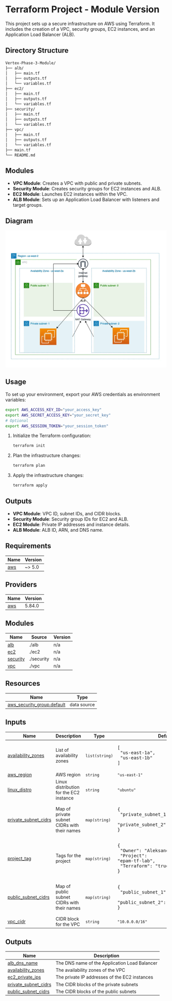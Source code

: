 # Terraform Project - Module Version

This project sets up a secure infrastructure on AWS using Terraform. It includes the creation of a VPC, security groups, EC2 instances, and an Application Load Balancer (ALB).

## Directory Structure

```
Vertex-Phase-3-Module/
├── alb/
│   ├── main.tf
│   ├── outputs.tf
│   └── variables.tf
├── ec2/
│   ├── main.tf
│   ├── outputs.tf
│   └── variables.tf
├── security/
│   ├── main.tf
│   ├── outputs.tf
│   └── variables.tf
├── vpc/
│   ├── main.tf
│   ├── outputs.tf
│   └── variables.tf
├── main.tf
└── README.md
```

## Modules

- **VPC Module**: Creates a VPC with public and private subnets.
- **Security Module**: Creates security groups for EC2 instances and ALB.
- **EC2 Module**: Launches EC2 instances within the VPC.
- **ALB Module**: Sets up an Application Load Balancer with listeners and target groups.

## Diagram

![Diagram](image.png)


## Usage

To set up your environment, export your AWS credentials as environment variables:

```sh
export AWS_ACCESS_KEY_ID="your_access_key"
export AWS_SECRET_ACCESS_KEY="your_secret_key"
# Optional
export AWS_SESSION_TOKEN="your_session_token"
```


1. Initialize the Terraform configuration:
   ```sh
   terraform init
   ```

2. Plan the infrastructure changes:
   ```sh
   terraform plan
   ```

3. Apply the infrastructure changes:
   ```sh
   terraform apply
   ```

## Outputs

- **VPC Module**: VPC ID, subnet IDs, and CIDR blocks.
- **Security Module**: Security group IDs for EC2 and ALB.
- **EC2 Module**: Private IP addresses and instance details.
- **ALB Module**: ALB ID, ARN, and DNS name.

## Requirements

| Name | Version |
|------|---------|
| <a name="requirement_aws"></a> [aws](#requirement\_aws) | ~> 5.0 |

## Providers

| Name | Version |
|------|---------|
| <a name="provider_aws"></a> [aws](#provider\_aws) | 5.84.0 |

## Modules

| Name | Source | Version |
|------|--------|---------|
| <a name="module_alb"></a> [alb](#module\_alb) | ./alb | n/a |
| <a name="module_ec2"></a> [ec2](#module\_ec2) | ./ec2 | n/a |
| <a name="module_security"></a> [security](#module\_security) | ./security | n/a |
| <a name="module_vpc"></a> [vpc](#module\_vpc) | ./vpc | n/a |

## Resources

| Name | Type |
|------|------|
| [aws_security_group.default](https://registry.terraform.io/providers/hashicorp/aws/latest/docs/data-sources/security_group) | data source |

## Inputs

| Name | Description | Type | Default | Required |
|------|-------------|------|---------|:--------:|
| <a name="input_availability_zones"></a> [availability\_zones](#input\_availability\_zones) | List of availability zones | `list(string)` | <pre>[<br/>  "us-east-1a",<br/>  "us-east-1b"<br/>]</pre> | no |
| <a name="input_aws_region"></a> [aws\_region](#input\_aws\_region) | AWS region | `string` | `"us-east-1"` | no |
| <a name="input_linux_distro"></a> [linux\_distro](#input\_linux\_distro) | Linux distribution for the EC2 instance | `string` | `"ubuntu"` | no |
| <a name="input_private_subnet_cidrs"></a> [private\_subnet\_cidrs](#input\_private\_subnet\_cidrs) | Map of private subnet CIDRs with their names | `map(string)` | <pre>{<br/>  "private_subnet_1": "10.0.3.0/24",<br/>  "private_subnet_2": "10.0.4.0/24"<br/>}</pre> | no |
| <a name="input_project_tag"></a> [project\_tag](#input\_project\_tag) | Tags for the project | `map(string)` | <pre>{<br/>  "Owner": "Aleksandre_Mikashavidze",<br/>  "Project": "epam-tf-lab",<br/>  "Terraform": "true"<br/>}</pre> | no |
| <a name="input_public_subnet_cidrs"></a> [public\_subnet\_cidrs](#input\_public\_subnet\_cidrs) | Map of public subnet CIDRs with their names | `map(string)` | <pre>{<br/>  "public_subnet_1": "10.0.1.0/24",<br/>  "public_subnet_2": "10.0.2.0/24"<br/>}</pre> | no |
| <a name="input_vpc_cidr"></a> [vpc\_cidr](#input\_vpc\_cidr) | CIDR block for the VPC | `string` | `"10.0.0.0/16"` | no |

## Outputs

| Name | Description |
|------|-------------|
| <a name="output_alb_dns_name"></a> [alb\_dns\_name](#output\_alb\_dns\_name) | The DNS name of the Application Load Balancer |
| <a name="output_availability_zones"></a> [availability\_zones](#output\_availability\_zones) | The availability zones of the VPC |
| <a name="output_ec2_private_ips"></a> [ec2\_private\_ips](#output\_ec2\_private\_ips) | The private IP addresses of the EC2 instances |
| <a name="output_private_subnet_cidrs"></a> [private\_subnet\_cidrs](#output\_private\_subnet\_cidrs) | The CIDR blocks of the private subnets |
| <a name="output_public_subnet_cidrs"></a> [public\_subnet\_cidrs](#output\_public\_subnet\_cidrs) | The CIDR blocks of the public subnets |
